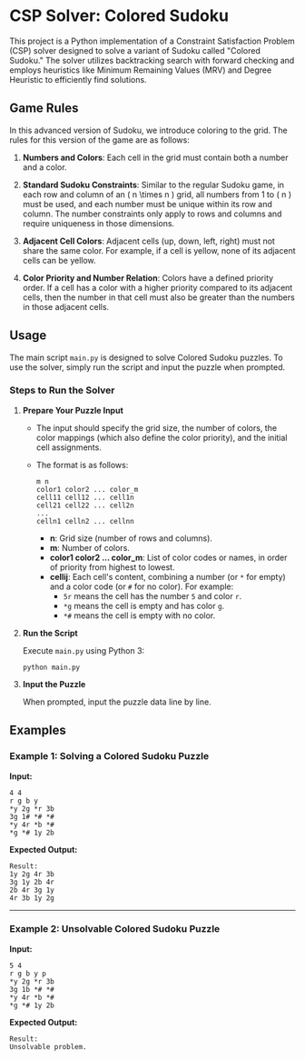 # CSP Solver: Colored Sudoku

This project is a Python implementation of a Constraint Satisfaction Problem (CSP) solver designed to solve a variant of Sudoku called "Colored Sudoku." The solver utilizes backtracking search with forward checking and employs heuristics like Minimum Remaining Values (MRV) and Degree Heuristic to efficiently find solutions.

## Game Rules

In this advanced version of Sudoku, we introduce coloring to the grid. The rules for this version of the game are as follows:

1. **Numbers and Colors**: Each cell in the grid must contain both a number and a color.

2. **Standard Sudoku Constraints**: Similar to the regular Sudoku game, in each row and column of an \( n \times n \) grid, all numbers from 1 to \( n \) must be used, and each number must be unique within its row and column. The number constraints only apply to rows and columns and require uniqueness in those dimensions.

3. **Adjacent Cell Colors**: Adjacent cells (up, down, left, right) must not share the same color. For example, if a cell is yellow, none of its adjacent cells can be yellow.

4. **Color Priority and Number Relation**: Colors have a defined priority order. If a cell has a color with a higher priority compared to its adjacent cells, then the number in that cell must also be greater than the numbers in those adjacent cells.

## Usage

The main script `main.py` is designed to solve Colored Sudoku puzzles. To use the solver, simply run the script and input the puzzle when prompted.

### Steps to Run the Solver

1. **Prepare Your Puzzle Input**

   - The input should specify the grid size, the number of colors, the color mappings (which also define the color priority), and the initial cell assignments.
   - The format is as follows:

     ```
     m n
     color1 color2 ... color_m
     cell11 cell12 ... cell1n
     cell21 cell22 ... cell2n
     ...
     celln1 celln2 ... cellnn
     ```

     - **n**: Grid size (number of rows and columns).
     - **m**: Number of colors.
     - **color1 color2 ... color_m**: List of color codes or names, in order of priority from highest to lowest.
     - **cellij**: Each cell's content, combining a number (or `*` for empty) and a color code (or `#` for no color). For example:
       - `5r` means the cell has the number `5` and color `r`.
       - `*g` means the cell is empty and has color `g`.
       - `*#` means the cell is empty with no color.

2. **Run the Script**

   Execute `main.py` using Python 3:

   ```
   python main.py
   ```

3. **Input the Puzzle**

    When prompted, input the puzzle data line by line.

## Examples

### Example 1: Solving a Colored Sudoku Puzzle

**Input:**

```
4 4
r g b y
*y 2g *r 3b
3g 1# *# *#
*y 4r *b *#
*g *# 1y 2b
```

**Expected Output:**

```
Result:
1y 2g 4r 3b
3g 1y 2b 4r
2b 4r 3g 1y
4r 3b 1y 2g
```

---

### Example 2: Unsolvable Colored Sudoku Puzzle

**Input:**

```
5 4
r g b y p
*y 2g *r 3b
3g 1b *# *#
*y 4r *b *#
*g *# 1y 2b
```

**Expected Output:**

```
Result:
Unsolvable problem.
```
